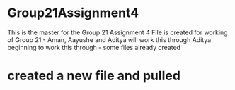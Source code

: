 # Group21Assignment4
This is the master for the Group 21 Assignment 4
File is created for working of Group 21 - Aman, Aayushe and Aditya will work this through
Aditya beginning to work this through - some files already created

# created a new file and pulled
